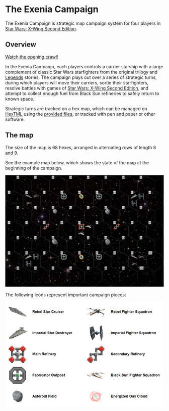 # The Exenia Campaign

The Exenia Campaign is strategic map campaign system for four players in [Star Wars: X-Wing Second Edition](https://www.fantasyflightgames.com/en/products/x-wing-second-edition/).

## Overview

[Watch the opening crawl!](https://njablonski.github.io/ExeniaCampaign/)

In the Exenia Campaign, each players controls a carrier starship with a large complement of classic Star Wars starfighters from the original trilogy and [Legends](https://starwars.fandom.com/wiki/Star_Wars_Legends) stories. The campaign plays out over a series of strategic turns, during which players will move their carriers, sortie their starfighters, resolve battles with games of [Star Wars: X-Wing Second Edition](https://www.fantasyflightgames.com/en/products/x-wing-second-edition/), and attempt to collect enough fuel from Black Sun refineries to safely return to known space.

Strategic turns are tracked on a hex map, which can be managed on [HexTML](https://hextml.playest.net/) using the [provided files](https://raw.githubusercontent.com/njablonski/ExeniaCampaign/master/assets/starting_map.html), or tracked with pen and paper or other software.

## The map

The size of the map is 68 hexes, arranged in alternating rows of length 8 and 9.

See the example map below, which shows the state of the map at the beginning of the campaign.

![](./intro/initial_conditions.png)

The following icons represent important campaign pieces:

![](https://github.com/njablonski/ExeniaCampaign/blob/master/assets/icon-summary.png?raw=true)
